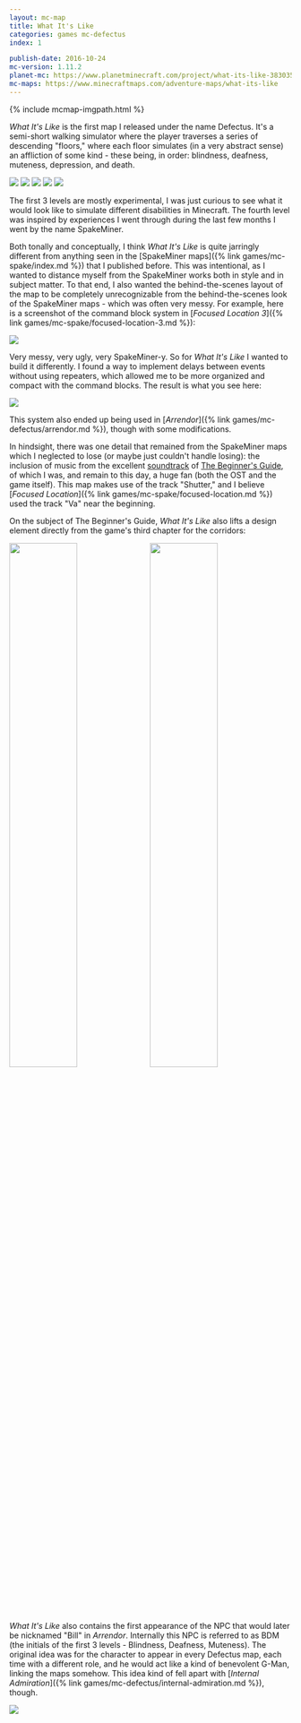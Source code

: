 ```yaml
---
layout: mc-map
title: What It's Like
categories: games mc-defectus
index: 1

publish-date: 2016-10-24
mc-version: 1.11.2
planet-mc: https://www.planetminecraft.com/project/what-its-like-3830359/
mc-maps: https://www.minecraftmaps.com/adventure-maps/what-its-like
---
```


{% include mcmap-imgpath.html %}

*What It's Like* is the first map I released under the name Defectus. It's a semi-short walking simulator where the player traverses a series of descending "floors," where each floor simulates (in a very abstract sense) an affliction of some kind - these being, in order: blindness, deafness, muteness, depression, and death.

<img src="{{ image_dir }}/blindness.png">
<img src="{{ image_dir }}/deafness.png">
<img src="{{ image_dir }}/muteness.png">
<img src="{{ image_dir }}/depression.png">
<img src="{{ image_dir }}/death.png">

The first 3 levels are mostly experimental, I was just curious to see what it would look like to simulate different disabilities in Minecraft. The fourth level was inspired by experiences I went through during the last few months I went by the name SpakeMiner.

Both tonally and conceptually, I think *What It's Like* is quite jarringly different from anything seen in the [SpakeMiner maps]({% link games/mc-spake/index.md %}) that I published before. This was intentional, as I wanted to distance myself from the SpakeMiner works both in style and in subject matter. To that end, I also wanted the behind-the-scenes layout of the map to be completely unrecognizable from the behind-the-scenes look of the SpakeMiner maps - which was often very messy. For example, here is a screenshot of the command block system in [*Focused Location 3*]({% link games/mc-spake/focused-location-3.md %}):

<img src="{{ image_dir }}/cmd-blocks-fl3.png">

Very messy, very ugly, very SpakeMiner-y. So for *What It's Like* I wanted to build it differently. I found a way to implement delays between events without using repeaters, which allowed me to be more organized and compact with the command blocks. The result is what you see here:

<img src="{{ image_dir }}/cmd-blocks-wil.png">

This system also ended up being used in [*Arrendor*]({% link games/mc-defectus/arrendor.md %}), though with some modifications.

In hindsight, there was one detail that remained from the SpakeMiner maps which I neglected to lose (or maybe just couldn't handle losing): the inclusion of music from the excellent [soundtrack](https://dualryan.bandcamp.com/album/the-beginners-guide-soundtrack) of [The Beginner's Guide](https://thebeginnersgui.de/), of which I was, and remain to this day, a huge fan (both the OST and the game itself). This map makes use of the track "Shutter," and I believe [*Focused Location*]({% link games/mc-spake/focused-location.md %}) used the track "Va" near the beginning.

On the subject of The Beginner's Guide, *What It's Like* also lifts a design element directly from the game's third chapter for the corridors:

<img src="{{ image_dir }}/corridor-example.png" style="display: inline; width: 49%">
<img src="{{ image_dir }}/corridor-example-tbg.png" style="display: inline; width: 49%">

*What It's Like* also contains the first appearance of the NPC that would later be nicknamed "Bill" in *Arrendor*. Internally this NPC is referred to as BDM (the initials of the first 3 levels - Blindness, Deafness, Muteness). The original idea was for the character to appear in every Defectus map, each time with a different role, and he would act like a kind of benevolent G-Man, linking the maps somehow. This idea kind of fell apart with [*Internal Admiration*]({% link games/mc-defectus/internal-admiration.md %}), though.

<img src="{{ image_dir }}/bdm.png">
